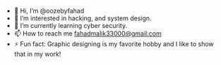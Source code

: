 - 👋 Hi, I’m @oozebyfahad
- 👀 I’m interested in hacking, and system design.
- 🌱 I’m currently learning cyber security.
- 📫 How to reach me fahadmalik33000@gmail.com
- ⚡ Fun fact: Graphic designing is my favorite hobby and I like to show that in my work!

<!---
oozebyfahad/oozebyfahad is a ✨ special ✨ repository because its `README.md` (this file) appears on your GitHub profile.
You can click the Preview link to take a look at your changes.
--->
